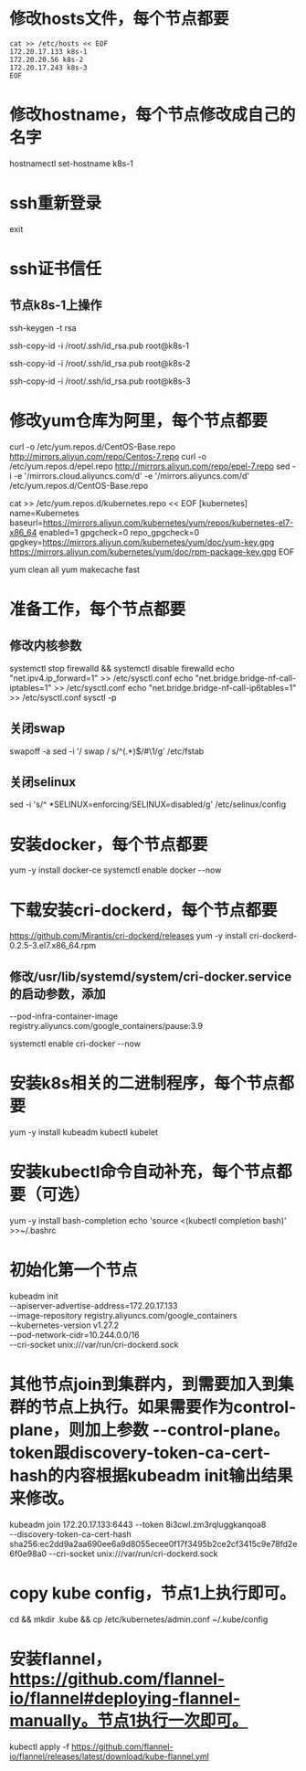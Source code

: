 # 修改hosts文件，每个节点都要
```
cat >> /etc/hosts << EOF
172.20.17.133 k8s-1
172.20.20.56 k8s-2
172.20.17.243 k8s-3
EOF
```

# 修改hostname，每个节点修改成自己的名字
hostnamectl set-hostname k8s-1

# ssh重新登录
exit

# ssh证书信任

## 节点k8s-1上操作
ssh-keygen -t rsa

ssh-copy-id -i /root/.ssh/id_rsa.pub root@k8s-1

ssh-copy-id -i /root/.ssh/id_rsa.pub root@k8s-2

ssh-copy-id -i /root/.ssh/id_rsa.pub root@k8s-3


# 修改yum仓库为阿里，每个节点都要
curl -o /etc/yum.repos.d/CentOS-Base.repo http://mirrors.aliyun.com/repo/Centos-7.repo
curl -o /etc/yum.repos.d/epel.repo http://mirrors.aliyun.com/repo/epel-7.repo
sed -i -e '/mirrors.cloud.aliyuncs.com/d' -e '/mirrors.aliyuncs.com/d' /etc/yum.repos.d/CentOS-Base.repo


cat >> /etc/yum.repos.d/kubernetes.repo << EOF
[kubernetes]
name=Kubernetes
baseurl=https://mirrors.aliyun.com/kubernetes/yum/repos/kubernetes-el7-x86_64
enabled=1
gpgcheck=0
repo_gpgcheck=0
gpgkey=https://mirrors.aliyun.com/kubernetes/yum/doc/yum-key.gpg https://mirrors.aliyun.com/kubernetes/yum/doc/rpm-package-key.gpg
EOF
 
yum clean all
yum makecache fast

# 准备工作，每个节点都要
## 修改内核参数
systemctl stop firewalld && systemctl disable firewalld
echo "net.ipv4.ip_forward=1" >> /etc/sysctl.conf
echo "net.bridge.bridge-nf-call-iptables=1" >> /etc/sysctl.conf
echo "net.bridge.bridge-nf-call-ip6tables=1" >> /etc/sysctl.conf
sysctl -p

## 关闭swap
swapoff -a
sed -i '/ swap / s/^\(.*\)$/#\1/g' /etc/fstab

## 关闭selinux
sed -i 's/^ *SELINUX=enforcing/SELINUX=disabled/g' /etc/selinux/config

# 安装docker，每个节点都要
yum -y install docker-ce
systemctl enable docker --now


# 下载安装cri-dockerd，每个节点都要
https://github.com/Mirantis/cri-dockerd/releases
yum -y install cri-dockerd-0.2.5-3.el7.x86_64.rpm

## 修改/usr/lib/systemd/system/cri-docker.service的启动参数，添加
--pod-infra-container-image registry.aliyuncs.com/google_containers/pause:3.9

systemctl enable cri-docker --now

# 安装k8s相关的二进制程序，每个节点都要
yum -y install kubeadm kubectl kubelet

# 安装kubectl命令自动补充，每个节点都要（可选）
yum -y install bash-completion
echo 'source <(kubectl completion bash)' >>~/.bashrc


# 初始化第一个节点
kubeadm init \
    --apiserver-advertise-address=172.20.17.133 \
    --image-repository registry.aliyuncs.com/google_containers \
    --kubernetes-version v1.27.2 \
    --pod-network-cidr=10.244.0.0/16 \
    --cri-socket unix:///var/run/cri-dockerd.sock
    
    
# 其他节点join到集群内，到需要加入到集群的节点上执行。如果需要作为control-plane，则加上参数 --control-plane。token跟discovery-token-ca-cert-hash的内容根据kubeadm init输出结果来修改。
kubeadm join 172.20.17.133:6443 --token 8i3cwl.zm3rqluggkanqoa8 \
	--discovery-token-ca-cert-hash sha256:ec2dd9a2aa690ee6a9d8055ecee0f17f3495b2ce2cf3415c9e78fd2e6f0e98a0  --cri-socket unix:///var/run/cri-dockerd.sock


# copy kube config，节点1上执行即可。
cd && mkdir .kube && cp /etc/kubernetes/admin.conf ~/.kube/config

# 安装flannel，https://github.com/flannel-io/flannel#deploying-flannel-manually。节点1执行一次即可。

kubectl apply -f https://github.com/flannel-io/flannel/releases/latest/download/kube-flannel.yml
